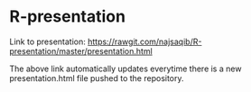 # R-presentation

Link to presentation: https://rawgit.com/najsaqib/R-presentation/master/presentation.html

The above link automatically updates everytime there is a new presentation.html file pushed to the repository.